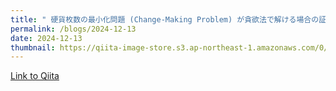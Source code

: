 ```yaml
---
title: " 硬貨枚数の最小化問題 (Change-Making Problem) が貪欲法で解ける場合の証明"
permalink: /blogs/2024-12-13
date: 2024-12-13
thumbnail: https://qiita-image-store.s3.ap-northeast-1.amazonaws.com/0/905155/e2c411ec-b204-addb-a3d8-292c3c930665.jpeg
---
```


[Link to Qiita](https://qiita.com/hari64/items/45e9b84492bb7b40cdd1)
